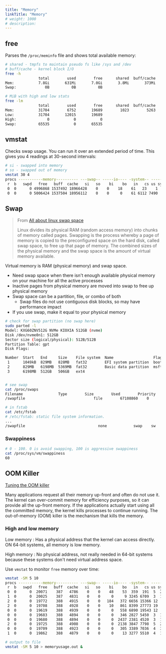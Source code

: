 ```yaml
---
title: "Memory"
linkTitle: "Memory"
# weight: 1000
# description:
---
```


## free

Parses the `/proc/meminfo` file and shows total available memory:

```bash
# shared - tmpfs to maintain pseudo fs like /sys and /dev
# buff/cache - kernel block I/O 
free -h
               total        used        free      shared  buff/cache   available
Mem:           7.8Gi       631Mi       7.0Gi       3.8Mi       373Mi       7.1Gi
Swap:             0B          0B          0B

# MiB with high and low stats
free -lm
               total        used        free      shared  buff/cache   available
Mem:           31704        6752       19689        1023        5263       23472
Low:           31704       12015       19689
High:              0           0           0
Swap:          65535           0       65535

```

## vmstat

Checks swap usage. You can run it over an extended period of time. This gives you 4 readings at 30-second intervals:

```bash
# si - swapped into memory
# so - swapped out of memory
vmstat 30 4
procs -----------memory---------- ---swap-- -----io---- -system-- ------cpu-----
 r  b   swpd   free   buff  cache   si   so    bi    bo   in   cs us sy id wa st
 0  0      0 4996868 1537492 18966428    0    0    18    61   23    1  4  2 95  0  0
 0  0      0 5006424 1537504 18956112    0    0     0    61 6112 7490  4  4 92  0  0
```

## Swap

> From [All about linux swap space](https://www.linux.com/news/all-about-linux-swap-space/)
>
> Linux divides its physical RAM (random access memory) into chunks of memory called pages. Swapping is the process whereby a page of memory is copied to the preconfigured space on the hard disk, called swap space, to free up that page of memory. The combined sizes of the physical memory and the swap space is the amount of virtual memory available.

Virtual memory is RAM (physical memory) and swap space.
- Need swap space when there isn't enough available physical memory on your machine for all the active processes
- Inactive pages from physical memory are moved into swap to free up physical memory
- Swap space can be a partition, file, or combo of both
  - Swap files do not use contiguous disk blocks, so may have performance impact
- If you use swap, make it equal to your physical memory

```bash
# check for swap partition (no swap here)
sudo parted -l
Model: KXG60ZNV512G NVMe KIOXIA 512GB (nvme)
Disk /dev/nvme0n1: 512GB
Sector size (logical/physical): 512B/512B
Partition Table: gpt
Disk Flags: 

Number  Start   End     Size    File system  Name                  Flags
 1      1049kB  829MB   828MB   fat32        EFI system partition  boot, esp
 2      829MB   6198MB  5369MB  fat32        Basic data partition  msftres
 3      6198MB  512GB   506GB   ext4


# see swap
cat /proc/swaps 
Filename				Type		Size		Used		Priority
/swapfile                               file		67108860	0		-2

# in fstab
cat /etc/fstab 
# /etc/fstab: static file system information.
...
/swapfile                                 none            swap    sw              0       0
```
### Swappiness

```bash
# 0 - 100. 0 is avoid swapping, 100 is aggressive swappiness
cat /proc/sys/vm/swappiness 
60
```

## OOM Killer

[Tuning the OOM killer](https://www.oracle.com/technical-resources/articles/it-infrastructure/dev-oom-killer.html)

Many applications request all their memory up-front and often do not use it. The kernel can over-commit memory for efficiency purposes, so it can provide all the up-front memory. If the applications actually start using all the committed memory, the kernel kills processes to continue running. The out-of-memory (OOM) killer is the mechanism that kills the memory.

### High and low memory

Low memory
: Has a physical address that the kernel can access directly. ON 64-bit systems, all memory is low memory.

High memory
: No physical address, not really needed in 64-bit systems because these systems don't need virtual address space.

Use `vmstat` to monitor `free` memory over time:

```bash
vmstat -SM 5 10
procs -----------memory---------- ---swap-- -----io---- -system-- ------cpu-----
 r  b   swpd   free   buff  cache   si   so    bi    bo   in   cs us sy id wa st
 0  0      0  20071    387   4786    0    0    48    53  359  191  5  2 93  0  0
 1  0      0  20025    387   4831    0    0     0     9 3245 6709  3  1 96  0  0
 2  0      0  19772    388   4915    0    0   184   372 6656 15366 12  3 84  0  0
 2  0      0  19708    388   4928    0    0    10   861 8399 27773 19  4 77  0  0
 0  0      0  19619    388   4939    0    0     0   558 6890 19543 12  3 84  0  0
 0  0      0  19683    388   4894    0    0     0   346 2827 5450  3  1 95  0  0
 0  0      0  19680    388   4894    0    0     0  2437 2381 4520  3  1 95  0  0
 2  0      0  19725    388   4908    0    0     0  2138 3847 7798  5  2 93  0  0
 0  0      0  19709    388   4923    0    0     0   305 3389 7036  4  3 93  0  0
 1  0      0  19862    388   4879    0    0     0    13 3277 5510  4  1 95  0  0

# output to file
vmstat -SM 5 10 > memoryusage.out &
```